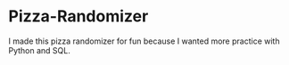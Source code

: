 # Pizza-Randomizer

I made this pizza randomizer for fun because I wanted more practice with Python and SQL. 
